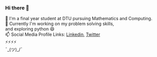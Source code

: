 ### Hi there 👋

🔭 I'm a final year student at DTU pursuing Mathematics and Computing.<br/>
🌱 Currently I'm working on my problem solving skills,<br/> and exploring python 😄<br/>
📫 Social Media Profile Links: <a href='https://www.linkedin.com/in/deepti-singh-276b9b152/'>Linkedin</a>, <a href='https://twitter.com/ldeepsl'>Twitter</a> <br/>
⚡⚡⚡⚡<br/>
                               ¯\_(ツ)_/¯
<!--
**iamdeepti/iamdeepti** is a ✨ _special_ ✨ repository because its `README.md` (this file) appears on your GitHub profile.

Here are some ideas to get you started:

- 🔭 I’m currently working on ...
- 🌱 I’m currently learning ...
- 👯 I’m looking to collaborate on ...
- 🤔 I’m looking for help with ...
- 💬 Ask me about ...
- 📫 How to reach me: ...
- 😄 Pronouns: ...
- ⚡ Fun fact: ...
-->
